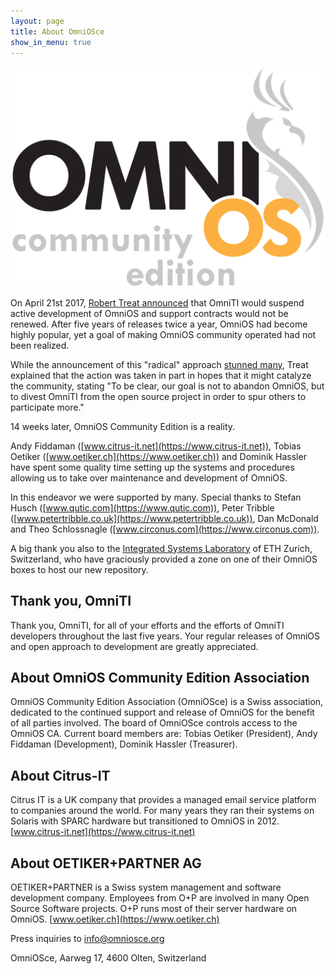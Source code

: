 ```yaml
---
layout: page
title: About OmniOSce
show_in_menu: true
---
```


<img class="responsive-img" src="/OmniOSce_logo.svg" alt="OmniOS Community Edition" />

On April 21st 2017, [Robert Treat announced](https://lists.omniti.com/pipermail/omnios-discuss/2017-April/008699.html) 
that OmniTI would suspend active development of OmniOS and support
contracts would not be renewed.  After five years of releases twice 
a year, OmniOS had become highly popular, yet a goal of making
OmniOS community operated had not been realized.

While the announcement of this "radical" approach [stunned many](https://www.theregister.co.uk/2017/04/25/oracle_free_solaris_project_stops/),
Treat explained that the action was taken in part in hopes that it 
might catalyze the community, stating "To be clear, our goal is not to abandon OmniOS,
but to divest OmniTI from the open source project in order to spur others
to participate more."

14 weeks later, OmniOS Community Edition is a reality.

Andy Fiddaman ([www.citrus-it.net](https://www.citrus-it.net)), Tobias
Oetiker ([www.oetiker.ch](https://www.oetiker.ch)) and Dominik Hassler have
spent some quality time setting up the systems and procedures allowing us to
take over maintenance and development of OmniOS.  

In this endeavor we were
supported by many.  Special thanks to Stefan Husch
([www.qutic.com](https://www.qutic.com)), Peter Tribble
([www.petertribble.co.uk](https://www.petertribble.co.uk)), Dan McDonald and
Theo Schlossnagle ([www.circonus.com](https://www.circonus.com)).

A big thank you also to the [Integrated Systems Laboratory](http://www.iis.ee.ethz.ch)
of ETH Zurich, Switzerland, who have graciously provided a zone on one of
their OmniOS boxes to host our new repository. 

## Thank you, OmniTI

Thank you, OmniTI, for all of your efforts and the efforts of OmniTI
developers throughout the last five years.  Your regular releases of OmniOS 
and open approach to development are greatly appreciated.

## About OmniOS Community Edition Association

OmniOS Community Edition Association (OmniOSce) is a Swiss association, dedicated to the continued support and release of OmniOS for the benefit of all parties involved. The board of OmniOSce controls access to the OmniOS CA. Current board members are: Tobias Oetiker (President), Andy Fiddaman (Development), Dominik Hassler (Treasurer).

## About Citrus-IT

Citrus IT is a UK company that provides a managed email service platform to companies around the world. For many years they ran their systems on Solaris with SPARC hardware but transitioned to OmniOS in 2012.
[www.citrus-it.net](https://www.citrus-it.net)

## About OETIKER+PARTNER AG

OETIKER+PARTNER is a Swiss system management and software development company. Employees from O+P are involved in many Open Source Software projects. O+P runs most of their server hardware on OmniOS.
[www.oetiker.ch](https://www.oetiker.ch)

Press inquiries to [info@omniosce.org](mailto:info@omniosce.org)

OmniOSce, Aarweg 17, 4600 Olten, Switzerland
